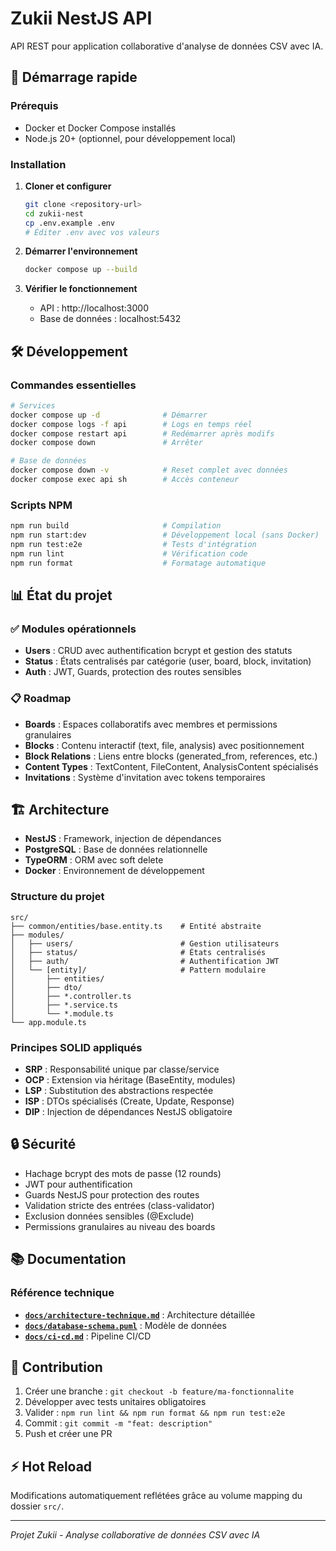 # Zukii NestJS API

API REST pour application collaborative d'analyse de données CSV avec IA.

## 🚀 Démarrage rapide

### Prérequis
- Docker et Docker Compose installés
- Node.js 20+ (optionnel, pour développement local)

### Installation

1. **Cloner et configurer**
   ```bash
   git clone <repository-url>
   cd zukii-nest
   cp .env.example .env
   # Éditer .env avec vos valeurs
   ```

2. **Démarrer l'environnement**
   ```bash
   docker compose up --build
   ```

3. **Vérifier le fonctionnement**
   - API : http://localhost:3000
   - Base de données : localhost:5432
   
## 🛠️ Développement

### Commandes essentielles
```bash
# Services
docker compose up -d              # Démarrer
docker compose logs -f api        # Logs en temps réel
docker compose restart api        # Redémarrer après modifs
docker compose down               # Arrêter

# Base de données
docker compose down -v            # Reset complet avec données
docker compose exec api sh        # Accès conteneur
```

### Scripts NPM
```bash
npm run build                     # Compilation
npm run start:dev                 # Développement local (sans Docker)
npm run test:e2e                  # Tests d'intégration
npm run lint                      # Vérification code
npm run format                    # Formatage automatique
```

## 📊 État du projet

### ✅ Modules opérationnels
- **Users** : CRUD avec authentification bcrypt et gestion des statuts
- **Status** : États centralisés par catégorie (user, board, block, invitation)
- **Auth** : JWT, Guards, protection des routes sensibles

### 📋 Roadmap
- **Boards** : Espaces collaboratifs avec membres et permissions granulaires
- **Blocks** : Contenu interactif (text, file, analysis) avec positionnement
- **Block Relations** : Liens entre blocks (generated_from, references, etc.)
- **Content Types** : TextContent, FileContent, AnalysisContent spécialisés
- **Invitations** : Système d'invitation avec tokens temporaires

## 🏗️ Architecture

- **NestJS** : Framework, injection de dépendances
- **PostgreSQL** : Base de données relationnelle
- **TypeORM** : ORM avec soft delete
- **Docker** : Environnement de développement

### Structure du projet
```
src/
├── common/entities/base.entity.ts    # Entité abstraite
├── modules/
│   ├── users/                        # Gestion utilisateurs
│   ├── status/                       # États centralisés
│   ├── auth/                         # Authentification JWT
│   └── [entity]/                     # Pattern modulaire
│       ├── entities/
│       ├── dto/
│       ├── *.controller.ts
│       ├── *.service.ts
│       └── *.module.ts
└── app.module.ts
```

### Principes SOLID appliqués
- **SRP** : Responsabilité unique par classe/service
- **OCP** : Extension via héritage (BaseEntity, modules)
- **LSP** : Substitution des abstractions respectée
- **ISP** : DTOs spécialisés (Create, Update, Response)
- **DIP** : Injection de dépendances NestJS obligatoire

## 🔒 Sécurité

- Hachage bcrypt des mots de passe (12 rounds)
- JWT pour authentification
- Guards NestJS pour protection des routes
- Validation stricte des entrées (class-validator)
- Exclusion données sensibles (@Exclude)
- Permissions granulaires au niveau des boards

## 📚 Documentation

### Référence technique
- **[`docs/architecture-technique.md`](docs/architecture-technique.md)** : Architecture détaillée
- **[`docs/database-schema.puml`](docs/database-schema.puml)** : Modèle de données
- **[`docs/ci-cd.md`](docs/ci-cd.md)** : Pipeline CI/CD

## 🤝 Contribution

1. Créer une branche : `git checkout -b feature/ma-fonctionnalite`
2. Développer avec tests unitaires obligatoires
3. Valider : `npm run lint && npm run format && npm run test:e2e`
4. Commit : `git commit -m "feat: description"`
5. Push et créer une PR

## ⚡ Hot Reload

Modifications automatiquement reflétées grâce au volume mapping du dossier `src/`.

---

*Projet Zukii - Analyse collaborative de données CSV avec IA*
